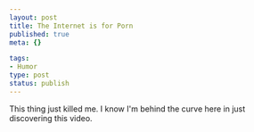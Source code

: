 ```yaml
--- 
layout: post
title: The Internet is for Porn
published: true
meta: {}

tags: 
- Humor
type: post
status: publish
---
```

<p>This thing just killed me. I know I'm behind the curve here in just discovering this video.</p><p><object width="425" height="350"><param name="movie" value="http://www.youtube.com/v/eWEjvCRPrCo"></param><embed src="http://www.youtube.com/v/eWEjvCRPrCo" type="application/x-shockwave-flash" width="425" height="350"></embed></object></p>
